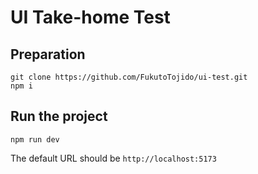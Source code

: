 # UI Take-home Test
## Preparation
```
git clone https://github.com/FukutoTojido/ui-test.git
npm i
```
## Run the project
```
npm run dev
```
The default URL should be `http://localhost:5173`
